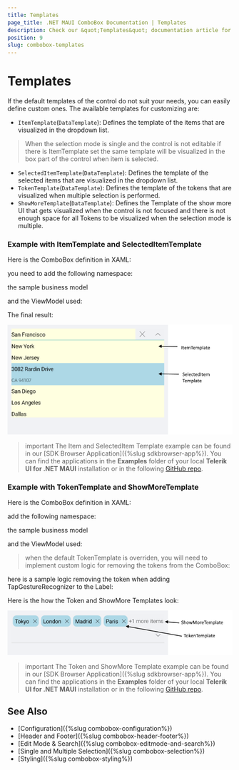 ```yaml
---
title: Templates
page_title: .NET MAUI ComboBox Documentation | Templates
description: Check our &quot;Templates&quot; documentation article for Telerik ComboBox for .NET MAUI control.
position: 9
slug: combobox-templates
---
```


# Templates

If the default templates of the control do not suit your needs, you can easily define custom ones. The available templates for customizing are:

* `ItemTemplate`(`DataTemplate`): Defines the template of the items that are visualized in the dropdown list.

> When the selection mode is single and the control is not editable if there is ItemTemplate set the same template will be visualized in the box part of the control when item is selected.

* `SelectedItemTemplate`(`DataTemplate`): Defines the template of the selected items that are visualized in the dropdown list.
* `TokenTemplate`(`DataTemplate`): Defines the template of the tokens that are visualized when multiple selection is performed.
* `ShowMoreTemplate`(`DataTemplate`): Defines the Template of the show more UI that gets visualized when the control is not focused and there is not enough space for all Tokens to be visualized when the selection mode is multiple.

### Example with ItemTemplate and SelectedItemTemplate

Here is the ComboBox definition in XAML:

<snippet id='combobox-item-selecteditem-templates'/>

you need to add the following namespace:

<snippet id='xmlns-telerikinput'/>

the sample business model

<snippet id='combobox-store-businessmodel'/>

and the ViewModel used:

<snippet id='combobox-searching-mode-viewmodel'/>

The final result: 

![ComboBox Item and selectedItem Templates](images/combobox-item-selecteditem-templates.png)

>important The Item and SelectedItem Template example can be found in our [SDK Browser Application]({%slug sdkbrowser-app%}). You can find the applications in the **Examples** folder of your local **Telerik UI for .NET MAUI** installation or in the following [GitHub repo](https://github.com/telerik/maui-samples/tree/main/Samples/SdkBrowser).

### Example with TokenTemplate and ShowMoreTemplate

Here is the ComboBox definition in XAML:

<snippet id='combobox-tokentemplate'/>

add the following namespace:

<snippet id='xmlns-telerikinput'/>

the sample business model

<snippet id='combobox-city-businessmodel'/>

and the ViewModel used:

<snippet id='comobobox-editing-viewmodel'/>

> when the default TokenTemplate is overriden, you will need to implement custom logic for removing the tokens from the ComboBox:

here is a sample logic removing the token when adding TapGestureRecognizer to the Label:

<snippet id='remove-the-selecteditem'/>

Here is the how the Token and ShowMore Templates look:

![ComboBox Token and Show More Templates](images/combobox-token-showmore-templates.png)

>important The Token and ShowMore Template example can be found in our [SDK Browser Application]({%slug sdkbrowser-app%}). You can find the applications in the **Examples** folder of your local **Telerik UI for .NET MAUI** installation or in the following [GitHub repo](https://github.com/telerik/maui-samples/tree/main/Samples/SdkBrowser).

## See Also

- [Configuration]({%slug combobox-configuration%})
- [Header and Footer]({%slug combobox-header-footer%})
- [Edit Mode & Search]({%slug combobox-editmode-and-search%}) 
- [Single and Multiple Selection]({%slug combobox-selection%})
- [Styling]({%slug combobox-styling%})
